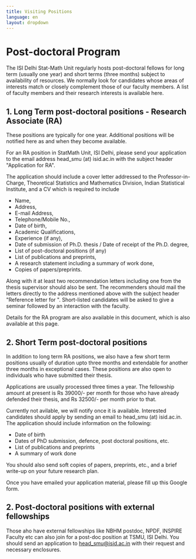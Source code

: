 ```yaml
---
title: Visiting Positions
language: en
layout: dropdown
---
```


# Post-doctoral Program

The ISI Delhi Stat-Math Unit regularly hosts post-doctoral fellows for
long term (usually one year) and short terms (three months) subject to
availability of resources. We normally look for candidates whose areas
of interests match or closely complement those of our faculty
members. A list of faculty members and their research interests is
available here.

## 1. Long Term post-doctoral positions - Research Associate (RA)

These positions are typically for one year. <!-- Currently, one RA position
is available, for which applications should be submitted by August
31, 2022. --> Additional positions will be notified here as and when they
become available.

For an RA position in StatMath Unit, ISI Delhi, please send your
application to the email address head_smu (at) isid.ac.in with the
subject header "Application for RA".

The application should include a cover letter addressed to the
Professor-in-Charge, Theoretical Statistics and Mathematics Division,
Indian Statistical Institute, and a CV which is required to include

* Name,
* Address,
* E-mail Address,
* Telephone/Mobile No.,
* Date of birth,
* Academic Qualifications,
* Experience (if any),
* Date of submission of Ph.D. thesis / Date of receipt of the Ph.D. degree,
* List of post-doctoral positions (if any)
* List of publications and preprints,
* A research statement including a summary of work done,
* Copies of papers/preprints.

Along with it at least two recommendation letters including one from
the thesis supervisor should also be sent. The recommenders should
mail the letters directly to the address mentioned above with the
subject header "Reference letter for ". Short-listed candidates will
be asked to give a seminar followed by an interaction with the
faculty.

Details for the RA program are also available in this document, which
is also available at this page.

## 2. Short Term post-doctoral positions

In addition to long term RA positions, we also have a few short term
positions usually of duration upto three months and extendable for
another three months in exceptional cases. These positions are also
open to individuals who have submitted their thesis.


Applications are usually processed three times a year. The fellowship
amount at present is Rs 39000/- per month for those who have already
defended their thesis, and Rs 32500/- per month prior to that.

Currently not avilable, we will notify once it is available.
Interested candidates should
apply by sending an email to head_smu (at) isid.ac.in. The application
should include information on the following:

* Date of birth
* Dates of PhD submission, defence, post doctoral positions, etc.
* List of publications and preprints
* A summary of work done

You should also send soft copies of papers, preprints, etc., and a
brief write-up on your future research plan.

Once you have emailed your application material, please fill up this
Google form.

## 2. Post-doctoral positions with external fellowships

Those aho have external fellowships like NBHM postdoc, NPDF, INSPIRE
Faculty etc can also join for a post-doc position at TSMU, ISI Delhi.
You should send an application to head_smu@isid.ac.in with their 
request and necessary enclosures.

